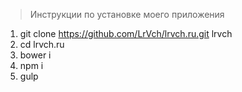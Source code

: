 > Инструкции по установке моего приложения

1. git clone https://github.com/LrVch/lrvch.ru.git lrvch
2. cd lrvch.ru
3. bower i
4. npm i
5. gulp
